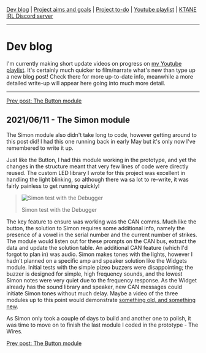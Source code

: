 [Dev blog](devblog.md) | [Project aims and goals](goals.md) | [Project to-do](todo.md) | [Youtube playlist](https://www.youtube.com/watch?v=8m7peVlW2mE&list=PLJqFvAhkcSkkks42zClG5WlvO1khFZCKK) | [KTANE IRL Discord server](https://discord.com/channels/711013430575890432)

---

# Dev blog
I'm currently making short update videos on progress on [my Youtube playlist](https://www.youtube.com/watch?v=8m7peVlW2mE&list=PLJqFvAhkcSkkks42zClG5WlvO1khFZCKK). It's certainly much quicker to film/narrate what's new than type up a new blog post! Check there for more up-to-date info, meanwhile a more detailed write-up will appear here going into much more detail.

---

[Prev post: The Button module](devblog_7.md)

## 2021/06/11 - The Simon module
The Simon module also didn't take long to code, however getting around to this post did! I had this one running back in early May but it's only now I've remembered to write it up.

Just like the Button, I had this module working in the prototype, and yet the changes in the structure meant that very few lines of code were directly reused. The custom LED library I wrote for this project was excellent in handling the light blinking, so although there wa sa lot to re-write, it was fairly painless to get running quickly!

> ![Simon test with the Debugger](https://i.imgur.com/cJbA7Qy.jpg)
> 
> Simon test with the Debugger

The key feature to ensure was working was the CAN comms. Much like the button, the solution to Simon requires some additional info, namely the presence of a vowel in the serial number and the current number of strikes. The module would listen out for these prompts on the CAN bus, extract the data and update the solution table.
An additional CAN feature (which I'd forgot to plan in) was audio. Simon makes tones with the lights, however I hadn't planned on a specific amp and speaker solution like the Widgets module. Initial tests with the simple pizeo buzzers were disappointing; the buzzer is designed for simple, high frequency sounds, and the lowest Simon notes were very quiet due to the frequency response. As the Widget already has the sound library and speaker, new CAN messages could initiate Simon tones without much delay.
Maybe a video of the three modules up to this point would demonstrate [something old, and something new](https://www.youtube.com/watch?v=sJcx_w03BgA).

As Simon only took a couple of days to build and another one to polish, it was time to move on to finish the last module I coded in the prototype - The Wires.

[Prev post: The Button module](devblog_7.md)
